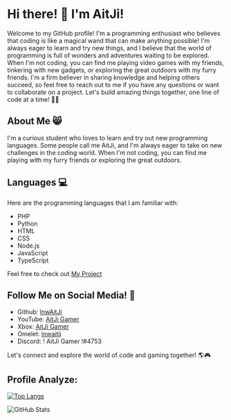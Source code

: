 # Hi there! 🐾 I'm AitJi!
Welcome to my GitHub profile! I'm a programming enthusiast who believes that coding is like a magical wand that can make anything possible! I'm always eager to learn and try new things, and I believe that the world of programming is full of wonders and adventures waiting to be explored.
When I'm not coding, you can find me playing video games with my friends, tinkering with new gadgets, or exploring the great outdoors with my furry friends. I'm a firm believer in sharing knowledge and helping others succeed, so feel free to reach out to me if you have any questions or want to collaborate on a project.
Let's build amazing things together, one line of code at a time! 🚀✨

## About Me 😸

I'm a curious student who loves to learn and try out new programming languages. Some people call me AitJi, and I'm always eager to take on new challenges in the coding world. When I'm not coding, you can find me playing with my furry friends or exploring the great outdoors.

## Languages 💻

Here are the programming languages that I am familiar with:

- PHP
- Python
- HTML
- CSS
- Node.js
- JavaScript
- TypeScript

Feel free to check out [My Project](https://lnwaitji.github.io/)

## Follow Me on Social Media! 📱

- Github: [lnwAitJi](https://github.com/lnwAitJi)
- YouTube: [AitJi Gamer](https://www.youtube.com/@InwAitJi)
- Xbox: [AitJi Gamer](https://youtu.be/xvFZjo5PgG0)
- Omelet: [inwaitji](https://omlet.gg/profile/inw_aitji)
- Discord: ! AitJi Gamer !#4753

Let's connect and explore the world of code and gaming together! 🌎🎮

## Profile Analyze:

[![Top Langs](https://github-readme-stats.vercel.app/api/top-langs/?username=lnwaitji&layout=compact&theme=dracula)](https://github.com/lnwaitji)

![GitHub Stats](https://github-readme-stats.vercel.app/api?username=lnwaitji&show_icons=true&theme=dracula)

<!-- [![views-count](https://komarev.com/ghpvc/?username=lnwaitji&style=for-the-badge)](https://github.com/lnwaitji) -->
